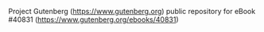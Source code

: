 Project Gutenberg (https://www.gutenberg.org) public repository for eBook #40831 (https://www.gutenberg.org/ebooks/40831)
